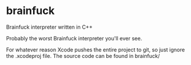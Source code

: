 # brainfuck
Brainfuck interpreter written in C++


Probably the worst Brainfuck interpreter you'll ever see. 


For whatever reason Xcode pushes the entire project to git, so just ignore the .xcodeproj file. 
The source code can be found in brainfuck/
